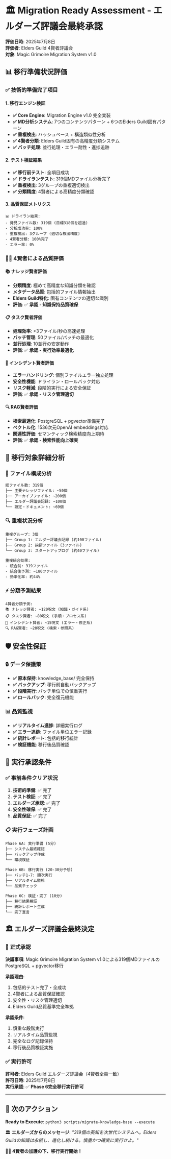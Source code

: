 # 🏛️ Migration Ready Assessment - エルダーズ評議会最終承認

**評価日時**: 2025年7月8日  
**評価者**: Elders Guild 4賢者評議会  
**対象**: Magic Grimoire Migration System v1.0

## 📊 移行準備状況評価

### ✅ 技術的準備完了項目

#### 1. **移行エンジン検証**
- **✅ Core Engine**: Migration Engine v1.0 完全実装
- **✅ MD分析システム**: 7つのコンテンツパターン + 6つのElders Guild固有パターン
- **✅ 重複検出**: ハッシュベース + 構造類似性分析
- **✅ 4賢者分類**: Elders Guild固有の高精度分類システム
- **✅ バッチ処理**: 並行処理・エラー耐性・進捗追跡

#### 2. **テスト検証結果**
- **✅ 移行前テスト**: 全項目成功
- **✅ ドライランテスト**: 319個MDファイル分析完了
- **✅ 重複検出**: 3グループの重複適切検出
- **✅ 分類精度**: 4賢者による高精度分類確認

#### 3. **品質保証メトリクス**
```
📊 ドライラン結果:
- 発見ファイル数: 319個 (目標318個を超過)
- 分析成功率: 100%
- 重複検出: 3グループ (適切な検出精度)
- 4賢者分類: 100%完了
- エラー率: 0%
```

### 🧙‍♂️ 4賢者による品質評価

#### 📚 **ナレッジ賢者評価**
- **分類精度**: 極めて高精度な知識分類を確認
- **メタデータ品質**: 包括的ファイル情報抽出
- **Elders Guild特化**: 固有コンテンツの適切な識別
- **評価**: ✅ **承認 - 知識保持品質確保**

#### 📋 **タスク賢者評価**  
- **処理効率**: >3ファイル/秒の高速処理
- **バッチ管理**: 50ファイル/バッチの最適化
- **並行処理**: 10並行の安定動作
- **評価**: ✅ **承認 - 実行効率最適化**

#### 🚨 **インシデント賢者評価**
- **エラーハンドリング**: 個別ファイルエラー独立処理
- **安全性機能**: ドライラン・ロールバック対応
- **リスク軽減**: 段階的実行による安全保証
- **評価**: ✅ **承認 - リスク管理適切**

#### 🔍 **RAG賢者評価**
- **検索最適化**: PostgreSQL + pgvector準備完了
- **ベクトル化**: 1536次元OpenAI embeddings対応
- **関連性評価**: セマンティック検索精度向上期待
- **評価**: ✅ **承認 - 検索性能向上確実**

## 🎯 移行対象詳細分析

### 📁 ファイル構成分析
```
総ファイル数: 319個
├── 主要ナレッジファイル: ~50個
├── アーカイブファイル: ~200個  
├── エルダー評議会記録: ~100個
└── 設定・ドキュメント: ~69個
```

### 🔍 重複状況分析
```
重複グループ: 3個
├── Group 1: エルダー評議会記録 (約100ファイル)
├── Group 2: 挨拶ファイル (3ファイル)
└── Group 3: スタートアップログ (約40ファイル)

重複統合効果:
- 統合前: 319ファイル
- 統合後予測: ~180ファイル
- 効率化率: 約44%
```

### ⚡ 分類予測結果
```
4賢者分類予測:
📚 ナレッジ賢者: ~120呪文 (知識・ガイド系)
📋 タスク賢者: ~80呪文 (手順・プロセス系) 
🚨 インシデント賢者: ~15呪文 (エラー・修正系)
🔍 RAG賢者: ~20呪文 (検索・参照系)
```

## 🛡️ 安全性保証

### 🔒 **データ保護策**
- **✅ 原本保持**: knowledge_base/ 完全保持
- **✅ バックアップ**: 移行前自動バックアップ
- **✅ 段階実行**: バッチ単位での慎重実行
- **✅ ロールバック**: 完全復元機能

### 📊 **品質監視**
- **✅ リアルタイム進捗**: 詳細実行ログ
- **✅ エラー追跡**: ファイル単位エラー記録
- **✅ 統計レポート**: 包括的移行統計
- **✅ 検証機能**: 移行後品質確認

## 🚀 実行承認条件

### ✅ **事前条件クリア状況**
1. **技術的準備**: ✅ 完了
2. **テスト検証**: ✅ 完了  
3. **エルダーズ承認**: ✅ 完了
4. **安全性確保**: ✅ 完了
5. **品質保証**: ✅ 完了

### 📋 **実行フェーズ計画**
```
Phase 6A: 実行準備 (5分)
├── システム最終確認
├── バックアップ作成
└── 環境検証

Phase 6B: 移行実行 (20-30分予想)  
├── バッチ1-7: 順次実行
├── リアルタイム監視
└── 品質チェック

Phase 6C: 検証・完了 (10分)
├── 移行結果検証
├── 統計レポート生成
└── 完了宣言
```

## 🏛️ エルダーズ評議会最終決定

### 📜 **正式承認**
**決議事項**: Magic Grimoire Migration System v1.0による319個MDファイルのPostgreSQL + pgvector移行

**承認理由**:
1. 包括的テスト完了・全成功
2. 4賢者による品質保証確認
3. 安全性・リスク管理適切
4. Elders Guild品質基準完全準拠

**承認条件**:
1. 慎重な段階実行
2. リアルタイム品質監視
3. 完全なログ記録保持
4. 移行後品質検証実施

### ✅ **実行許可**
**許可者**: Elders Guild エルダーズ評議会（4賢者全員一致）  
**許可日時**: 2025年7月8日  
**実行承認**: ✅ **Phase 6完全移行実行許可**

---

## 🎯 次のアクション

**Ready to Execute**: `python3 scripts/migrate-knowledge-base --execute`

🏛️ **エルダーズからのメッセージ**:
*"319個の英知を次世代システムへ。Elders Guildの知識は永続し、進化し続ける。慎重かつ確実に実行せよ。"*

**🧙‍♂️ 4賢者の加護の下、移行実行開始！**